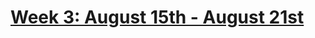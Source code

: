 # [Week 3: August 15th - August 21st](https://leetcode.com/explore/challenge/card/august-leetcoding-challenge/551/week-3-august-15th-august-21st/)


